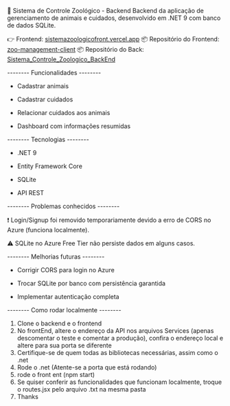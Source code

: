 🦁 Sistema de Controle Zoológico - Backend
Backend da aplicação de gerenciamento de animais e cuidados, desenvolvido em .NET 9 com banco de dados SQLite.

👉 Frontend: [sistemazoologicofront.vercel.app](https://sistemazoologicofront.vercel.app/)
📦 Repositório do Frontend: [zoo-management-client](https://github.com/carrarook/zoo-management-client)
📦 Repositório do Back: [Sistema_Controle_Zoologico_BackEnd](https://github.com/carrarook/Sistema_Controle_Zoologico_BackEnd)

-------- Funcionalidades -------- 

* Cadastrar animais

* Cadastrar cuidados

* Relacionar cuidados aos animais

* Dashboard com informações resumidas

-------- Tecnologias -------- 

* .NET 9

* Entity Framework Core

* SQLite

* API REST

-------- Problemas conhecidos -------- 

❗ Login/Signup foi removido temporariamente devido a erro de CORS no Azure (funciona localmente).

⚠️ SQLite no Azure Free Tier não persiste dados em alguns casos.

-------- Melhorias futuras -------- 

* Corrigir CORS para login no Azure

* Trocar SQLite por banco com persistência garantida

* Implementar autenticação completa

-------- Como rodar localmente --------

1. Clone o backend e o frontend
2. No frontEnd, altere o endereço da API nos arquivos Services (apenas descomentar o teste e comentar a produção), confira o endereço local e altere para sua porta se diferente
3. Certifique-se de quem todas as bibliotecas necessárias, assim como o .net
4. Rode o .net (Atente-se a porta que está rodando)
5. rode o front ent (npm start)
6. Se quiser conferir as funcionalidades que funcionam localmente, troque o routes.jsx pelo arquivo .txt na mesma pasta
7. Thanks

